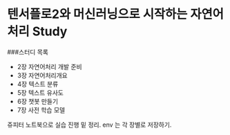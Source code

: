 # 텐서플로2와 머신러닝으로 시작하는 자연어처리 Study  

 ###스터디 목록
- 2장 자연어처리 개발 준비  
- 3장 자연어처리개요
- 4장 텍스트 분류
- 5장 텍스트 유사도
- 6장 챗봇 만들기
- 7장 사전 학습 모델

쥬피터 노트북으로 실습 진행 밑 정리.
env 는 각 장별로 저장하기.